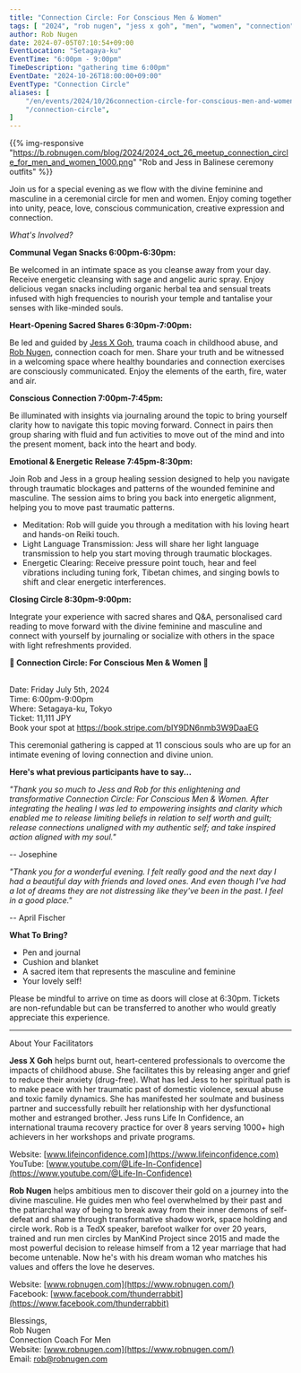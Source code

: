 ```yaml
---
title: "Connection Circle: For Conscious Men & Women"
tags: [ "2024", "rob nugen", "jess x goh", "men", "women", "connection", "circle" ]
author: Rob Nugen
date: 2024-07-05T07:10:54+09:00
EventLocation: "Setagaya-ku"
EventTime: "6:00pm - 9:00pm"
TimeDescription: "gathering time 6:00pm"
EventDate: "2024-10-26T18:00:00+09:00"
EventType: "Connection Circle"
aliases: [
    "/en/events/2024/10/26connection-circle-for-conscious-men-and-women/",
    "/connection-circle",
]
---
```


{{% img-responsive "https://b.robnugen.com/blog/2024/2024_oct_26_meetup_connection_circle_for_men_and_women_1000.png" "Rob and Jess in Balinese ceremony outfits" %}}

Join us for a special evening as we flow with the divine feminine and masculine in a
ceremonial circle for men and women.
Enjoy coming together into unity, peace, love, conscious communication,
creative expression and connection.

*What's Involved?*

**Communal Vegan Snacks 6:00pm-6:30pm:**

Be welcomed in an intimate space as you cleanse away from your day.
Receive energetic cleansing with sage and angelic auric spray.
Enjoy delicious vegan snacks including
organic herbal tea and sensual treats infused with high frequencies
to nourish your temple and tantalise your senses with like-minded souls.

**Heart-Opening Sacred Shares 6:30pm-7:00pm:**

Be led and guided by [Jess X Goh](https://www.lifeinconfidence.com/),
trauma coach in childhood abuse,
and [Rob Nugen](https://www.robnugen.com/en/), connection coach for men.
Share your truth and be witnessed in a welcoming space where healthy boundaries and
connection exercises are consciously communicated.
Enjoy the elements of the earth, fire, water and air.

**Conscious Connection 7:00pm-7:45pm:**

Be illuminated with insights via journaling around the topic to bring yourself clarity
how to navigate this topic moving forward.
Connect in pairs then group sharing with fluid and fun activities
to move out of the mind and into the present moment, back into the heart and body.

**Emotional & Energetic Release 7:45pm-8:30pm:**

Join Rob and Jess in a group healing session designed to help you navigate
through traumatic blockages and patterns of the wounded feminine and masculine.
The session aims to bring you back into energetic alignment,
helping you to move past traumatic patterns.

* Meditation: Rob will guide you through a meditation with his loving heart and hands-on Reiki touch.
* Light Language Transmission: Jess will share her light language transmission to help you start moving through traumatic blockages.
* Energetic Clearing: Receive pressure point touch, hear and feel vibrations including tuning fork, Tibetan chimes,
and singing bowls to shift and clear energetic interferences.

**Closing Circle 8:30pm-9:00pm:**

Integrate your experience with sacred shares and Q&A,
personalised card reading to move forward with the divine feminine and masculine
and connect with yourself by journaling or socialize with others
in the space with light refreshments provided.

**​​​​​​​🤝 Connection Circle: For Conscious Men & Women 🤝**

<br>Date: Friday July 5th, 2024
<br>Time: 6:00pm-9:00pm
<br>Where: Setagaya-ku, Tokyo
<br>Ticket: 11,111 JPY
<br>Book your spot at https://book.stripe.com/bIY9DN6nmb3W9DaaEG

This ceremonial gathering is capped at 11 conscious souls
who are up for an intimate evening of loving connection and divine union.

**Here's what previous participants have to say...**

*"Thank you so much to Jess and Rob for this enlightening and transformative Connection Circle:*
*For Conscious Men & Women. After integrating the healing I was led to empowering insights and*
*clarity which enabled me to release limiting beliefs in relation to self worth and guilt;*
*release connections unaligned with my authentic self; and take inspired action aligned with my soul."*

-- Josephine


*"Thank you for a wonderful evening. I felt really good and the next day I had a beautiful day with*
*friends and loved ones. And even though I've had a lot of dreams they are not distressing like*
*they've been in the past. I feel in a good place."*

-- April Fischer

**What To Bring?**

* Pen and journal
* Cushion and blanket
* A sacred item that represents the masculine and feminine
* Your lovely self!

Please be mindful to arrive on time as doors will close at 6:30pm.
Tickets are non-refundable but can be transferred to another
who would greatly appreciate this experience.

----------------------------------

About Your Facilitators

**Jess X Goh** helps burnt out, heart-centered professionals to overcome
the impacts of childhood abuse.  She facilitates this by releasing
anger and grief to reduce their anxiety (drug-free).  What has led
Jess to her spiritual path is to make peace with her traumatic past of
domestic violence, sexual abuse and toxic family dynamics.  She has
manifested her soulmate and business partner and successfully rebuilt
her relationship with her dysfunctional mother and estranged
brother. Jess runs Life In Confidence, an international trauma
recovery practice for over 8 years serving 1000+ high achievers in her
workshops and private programs.


Website: [www.lifeinconfidence.com](https://www.lifeinconfidence.com)
<br>YouTube: [www.youtube.com/@Life-In-Confidence](https://www.youtube.com/@Life-In-Confidence)


**Rob Nugen** helps ambitious men to discover their gold on a journey into
the divine masculine. He guides men who feel overwhelmed by their past
and the patriarchal way of being to break away from their inner demons
of self-defeat and shame through transformative shadow work, space
holding and circle work. Rob is a TedX speaker, barefoot walker for
over 20 years, trained and run men circles by ManKind Project since
2015 and made the most powerful decision to release himself from a
12 year marriage that had become untenable. Now he's with his dream woman who matches
his values and offers the love he deserves.


Website: [www.robnugen.com](https://www.robnugen.com/)
<br>Facebook: [www.facebook.com/thunderrabbit](https://www.facebook.com/thunderrabbit)


Blessings,
<br>Rob Nugen
<br>Connection Coach For Men
<br>Website: [www.robnugen.com](https://www.robnugen.com/)
<br>Email: rob@robnugen.com
